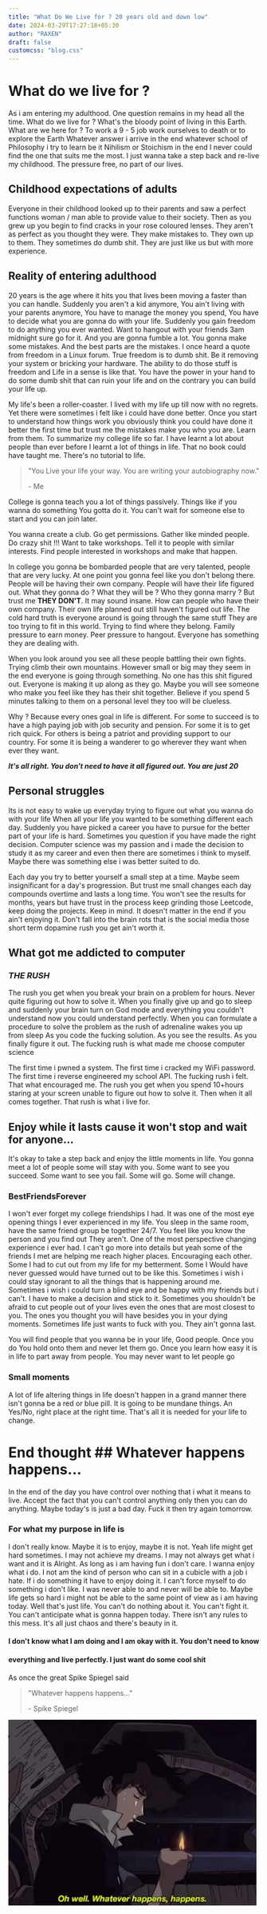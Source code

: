 ```yaml
--- 
title: "What Do We Live for ? 20 years old and down low" 
date: 2024-03-29T17:27:18+05:30 
author: "RAXEN" 
draft: false 
customcss: "blog.css" 
---
```


# What do we live for ?

As i am entering my adulthood. One question remains in my head all the time.
What do we live for ? What's the bloody point of living in this Earth. What are
we here for ? To work a 9 - 5 job work ourselves to death or to explore the
Earth Whatever answer i arrive in the end whatever school of Philosophy i try
to learn be it Nihilism or Stoichism in the end I never could find the one that
suits me the most. I just wanna take a step back and re-live my childhood. The
pressure free, no  part of our lives.

## Childhood expectations of adults

Everyone in their childhood looked up to their parents and saw a perfect
functions woman / man able to provide value to their society. Then as you grew
up you begin to find cracks in your rose coloured lenses. They aren't as
perfect as you thought they were. They make mistakes to. They own up to them.
They sometimes do dumb shit. They are just like us but with more experience. 

## Reality of entering adulthood

20 years is the age where it hits you that lives been moving a faster than you
can handle. Suddenly you aren't a kid anymore, You ain't living with your
parents anymore, You have to manage the money you spend, You have to decide
what you are gonna do with your life. Suddenly you gain freedom to do anything
you ever wanted. Want to hangout with your friends 3am midnight sure go for it.
And you are gonna fumble a lot. You gonna make some mistakes. And the best
parts are the mistakes. I once heard a quote from freedom in a Linux forum.
True freedom is to dumb shit. Be it removing your system or bricking your
hardware. The ability to do those stuff is freedom and Life in a sense is like
that. You have the power in your hand to do some dumb shit that can ruin your
life and on the contrary you can build your life up. 

My life's been a roller-coaster. I lived with my life up till now with no
regrets. Yet there were sometimes i felt like i could have done better. Once
you start to understand how things work you obviously think you could have done
it better the first time but trust me the mistakes make you who you are. Learn
from them. To summarize my college life so far. I have learnt a lot about
people than ever before I learnt a lot of things in life. That no book could
have taught me. There's no tutorial to life.

> "You Live your life your way. You are writing your autobiography now."
>
> \- Me                                               

College is gonna teach you a lot of things passively. Things like if you wanna
do something You gotta do it. You can't wait for someone else to start and you
can join later. 

You wanna create a club. Go get permissions. Gather like minded people. Do
crazy shit !!! Want to take workshops. Tell it to people with similar
interests. Find people interested in workshops and make that happen.

In college you gonna be bombarded people that are very talented, people that
are very lucky. At one point you gonna feel like you don't belong there. People
will be having their own company. People will have their life figured out. What
they gonna do ? What they will be ? Who they gonna marry ? But trust me __THEY
DON'T__. It may sound insane. How can people who have their own company. Their
own life planned out still haven't figured out life. The cold hard truth is
everyone around is going through the same stuff They are too trying to fit in
this world. Trying to find where they belong. Family pressure to earn money.
Peer pressure to hangout. Everyone has something they are dealing with.

When you look around you see all these people battling their own fights. Trying
climb their own mountains. However small or big may they seem in the end
everyone is going through something. No one has this shit figured out. Everyone
is making it up along as they go. Maybe you will see someone who make you feel
like they has their shit together. Believe if you spend 5 minutes talking to
them on a personal level they too will be clueless.

Why ? Because every ones goal in life is different. For some to succeed is to
have a high paying job with job security and pension. For some it is to get
rich quick. For others is being a patriot and providing support to our country.
For some it is being a wanderer to go wherever they want when ever they want.

___It's all right. You don't need to have it all figured out. You are just
20___

## Personal struggles

Its is not easy to wake up everyday trying to figure out what you wanna do with
your life When all your life you wanted to be something different each day.
Suddenly you have picked a career you have to pursue for the better part of
your life is hard. Sometimes you question if you have made the right decision.
Computer science was my passion and i made the decision to study it as my
career and even then there are sometimes i think to myself. Maybe there was
something else i was better suited to do. 

Each day you try to better yourself a small step at a time. Maybe seem
insignificant for a day's progression. But trust me small changes each day
compounds overtime and lasts a long time. You won't see the results for months,
years but have trust in the process keep grinding those Leetcode, keep doing
the projects. Keep in mind. It doesn't matter in the end if you ain't enjoying
it. Don't fall into the brain rots that is the social media those short term
dopamine rush you get ain't worth it.

## What got me addicted to computer

### ___THE RUSH___

The rush you get when you break your brain on a problem for hours. Never quite
figuring out how to solve it. When you finally give up and go to sleep and
suddenly your brain turn on God mode and everything you couldn't understand now
you could understand perfectly. When you can formulate a procedure to solve the
problem as the rush of adrenaline wakes you up from sleep As you code the
fucking solution. As you see the results. As you finally figure it out. The
fucking rush is what made me choose computer science

The first time i pwned a system. The first time i cracked my WiFi password. The
first time i reverse engineered my school API. The fucking rush i felt. That
what encouraged me. The rush you get when you spend 10+hours staring at your
screen unable to figure out how to solve it. Then when it all comes together.
That rush is what i live for.


## Enjoy while it lasts cause it won't stop and wait for anyone...

It's okay to take a step back and enjoy the little moments in life. You gonna
meet a lot of people some will stay with you. Some want to see you succeed.
Some want to see you fail. Some will go. Some will change.

### BestFriendsForever

I won't ever forget my college friendships I had. It was one of the most eye
opening things I ever experienced in my life. You sleep in the same room, have
the same friend group be together 24/7. You feel like you know the person and
you find out They aren't. One of the most perspective changing experience i
ever had. I can't go more into details but yeah some of the friends I met are
helping me reach higher places. Encouraging each other. Some I had to cut out
from my life for my betterment. Some I Would have never guessed would have
turned out to be like this. Sometimes i wish i could stay ignorant to all the
things that is happening around me. Sometimes i wish i could turn a blind eye
and be happy with my friends but i can't. I have to make a decision and stick
to it. Sometimes you shouldn't be afraid to cut people out of your lives even
the ones that are most closest to you. The ones you thought you will have
besides you in your dying moments. Sometimes life just wants to fuck with you.
They ain't gonna last. 

You will find people that you wanna be in your life, Good people. Once you do
You hold onto them and never let them go. Once you learn how easy it is in life
to part away from people. You may never want to let people go

### Small moments

A lot of life altering things in life doesn't happen in a grand manner there
isn't gonna be a red or blue pill. It is going to be mundane things. An Yes/No,
right place at the right time. That's all it is needed for your life to change.


# End thought ## Whatever happens happens...

In the end of the day you have control over nothing that i what it means to
live. Accept the fact that you can't control anything only then you can do
anything. Maybe today's is just a bad day. Fuck it then try again tomorrow.

### For what my purpose in life is

I don't really know. Maybe it is to enjoy, maybe it is not. Yeah life might get
hard sometimes. I may not achieve my dreams. I may not always get what i want
and it is Alright. As long as i am having fun i don't care. I wanna enjoy what
i do. I not am the kind of person who can sit in a cubicle with a job i hate. If i
do something it have to enjoy doing it. I can't force myself to do something i
don't like. I was never able to and never will be able to. Maybe life gets so
hard i might not be able to the same point of view as i am having today. Well
that's just life. You can't do nothing about it. You can't fight it. You can't
anticipate what is gonna happen today. There isn't any rules to this mess. It's
all just chaos and there's beauty in it. 

#### I don't know what I am doing and I am okay with it. You don't need to know
#### everything and live perfectly. I just want do some cool shit

As once the great Spike Spiegel said

> "Whatever happens happens..."
>
> \- Spike Spiegel

![Whatever happens happens](cowboy.gif "cowboy bebop")


